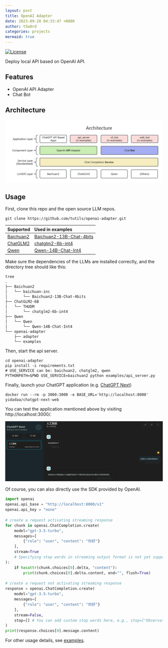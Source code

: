 ```yaml
---
layout: post
title: OpenAI Adapter
date: 2023-09-28 04:33:47 +0800
author: t5w0rd
categories: projects
mermaid: true
---
```


[![License](https://img.shields.io/:license-apache-blue.svg)](https://opensource.org/licenses/Apache-2.0)

Deploy local API based on OpenAI API.

## Features

- OpenAI API Adapter
- Chat Bot

## Architecture

![Architecture](/assets/img/architecture.jpg)

## Usage

First, clone this repo and the open source LLM repos.

```shell
git clone https://github.com/tutils/openai-adapter.git
```

| Supported   | Used in examples           |
| :---------- | :------------------------- |
| [Baichuan2] | [Baichuan2-13B-Chat-4bits] |
| [ChatGLM2]  | [chatglm2-6b-int4]         |
| [Qwen]      | [Qwen-14B-Chat-Int4]       |

[Baichuan2]: https://github.com/baichuan-inc/baichuan2
[ChatGLM2]: https://github.com/THUDM/ChatGLM-6B
[Qwen]: https://github.com/QwenLM/Qwen
[Baichuan2-13B-Chat-4bits]: https://huggingface.co/baichuan-inc/Baichuan2-13B-Chat-4bits
[chatglm2-6b-int4]: https://huggingface.co/THUDM/chatglm2-6b-int4
[Qwen-14B-Chat-Int4]: https://huggingface.co/Qwen/Qwen-14B-Chat-Int4

Make sure the dependencies of the LLMs are installed correctly, and the directory tree should like this:

```shell
tree
.
├── Baichuan2
│   └── baichuan-inc
│       └── Baichuan2-13B-Chat-4bits
├── ChatGLM2-6B
│   └── THUDM
│       └── chatglm2-6b-int4
├── Qwen
│   └── Qwen
│       └── Qwen-14B-Chat-Int4
└── openai-adapter
    ├── adapter
    └── examples
```

Then, start the api server.

```shell
cd openai-adapter
pip install -i requirements.txt
# USE_SERVICE can be: baichuan2, chatglm2, qwen
PYTHONPATH=$PWD USE_SERVICE=baichuan2 python examples/api_server.py
```

Finally, launch your ChatGPT application (e.g. [ChatGPT Next](https://github.com/Yidadaa/ChatGPT-Next-Web))

```shell
docker run --rm -p 3000:3000 -e BASE_URL='http://localhost:8000' yidadaa/chatgpt-next-web
```

You can test the application mentioned above by visiting http://localhost:3000/.

![ChatGPT Next](/assets/img/baichuan2_chatgpt_next.jpg)

Of course, you can also directly use the SDK provided by OpenAI.

```python
import openai
openai.api_base = "http://localhost:8000/v1"
openai.api_key = "none"

# create a request activating streaming response
for chunk in openai.ChatCompletion.create(
    model="gpt-3.5-turbo",
    messages=[
        {"role": "user", "content": "你好"}
    ],
    stream=True
    # Specifying stop words in streaming output format is not yet supported and is under development.
):
    if hasattr(chunk.choices[0].delta, "content"):
        print(chunk.choices[0].delta.content, end="", flush=True)

# create a request not activating streaming response
response = openai.ChatCompletion.create(
    model="gpt-3.5-turbo",
    messages=[
        {"role": "user", "content": "你好"}
    ],
    stream=False,
    stop=[] # You can add custom stop words here, e.g., stop=["Observation:"] for ReAct prompting.
)
print(response.choices[0].message.content)
```

For other usage details, see [examples](https://github.com/tutils/openai-adapter/tree/main/examples).
